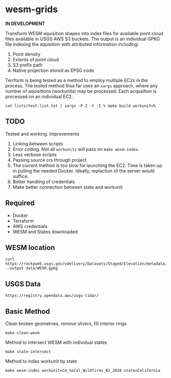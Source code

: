 # wesm-grids

**IN DEVELOPMENT**

Transform WESM aquisition shapes into index files for available point cloud files available in USGS AWS S3 buckets.  The output is an individual GPKG file indexing the aquisition with attributed information including:

1. Point density
1. Extents of point cloud
1. S3 prefix path
1. Native projection stored as EPSG code

Terrform is being tested as a method to employ multiple EC2s in the process.  The tested method thus far uses an `xargs` approach, where any number of aquisitions (workunits) may be processed. Each acqusition is processed on an individual EC2.

```
cat lists/test-list.txt | xargs -P 2 -t -I % make build workunit=%
```

## TODO

Tested and working. Improvements

1. Linking between scripts
1. Error coding. Not all `workunits` will pass on `make wesm-index`.
1. Less verbose scripts
1. Passing source crs through project
1. The current method is too slow for launching the EC2.  Time is taken up in pulling the needed Docker. Ideally, replaction of the server would suffice.  
1. Better handling of credentials
1. Make better connection between state and workunit

## Required

- Docker
- Terraform
- AWS credentials
- WESM and States downloaded

## WESM location

```
curl https://rockyweb.usgs.gov/vdelivery/Datasets/Staged/Elevation/metadata/WESM.gpkg --output data/WESM.gpkg
```

## USGS Data

```
https://registry.opendata.aws/usgs-lidar/
```

## Basic Method

Clean broken geometries, remove slivers, fill interior rings
```
make clean-wesm
```

Method to intersect WESM with individual states
```
make state-intersect
```

Method to index workunit by state
```
make wesm-index workunit=CA_SoCal_Wildfires_B2_2018 state=California
```